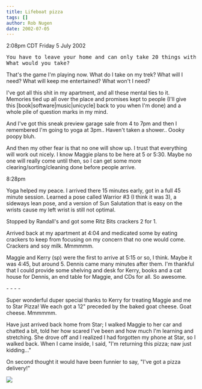 ```yaml
---
title: Lifeboat pizza
tags: []
author: Rob Nugen
date: 2002-07-05
---
```


<p class=date>2:08pm CDT Friday 5 July 2002</p>

<pre>
You have to leave your home and can only take 20 things with you.
What would you take?
</pre>

<p>That's the game I'm playing now.  What do I take on my trek?  What
will I need?  What will keep me entertained?  What won't I need?</p>

<p>I've got all this shit in my apartment, and all these mental ties
to it.  Memories tied up all over the place and promises kept to
people (I'll give this [book|software|music|unicycle] back to you when
I'm done) and a whole pile of question marks in my mind.</p>

<p>And I've got this sneak preview garage sale from 4 to 7pm and then
I remembered I'm going to yoga at 3pm..  Haven't taken a shower..
Oooky poopy bluh.</p>

<p>And then my other fear is that no one will show up.  I trust that
everything will work out nicely.  I know Maggie plans to be here at 5
or 5:30.  Maybe no one will really come until then, so I can get some
more clearing/sorting/cleaning done before people arrive.</p>

<p class=date>8:28pm</p>

<p>Yoga helped my peace.  I arrived there 15 minutes early, got in a
full 45 minute session.  Learned a pose called Warrior #3 (I think it
was 3), a sideways lean pose, and a version of Sun Salutation that is
easy on the wrists cause my left wrist is still not optimal.</p>

<p>Stopped by Randall's and got some Ritz Bits crackers 2 for 1.</p>

<p>Arrived back at my apartment at 4:04 and medicated some by eating
crackers to keep from focusing on my concern that no one would come.
Crackers and soy milk.  Mmmmmm.</p>

<p>Maggie and Kerry (sp) were the first to arrive at 5:15 or so, I
think.  Maybe it was 4:45, but around 5.  Dennis came many minutes
after them.  I'm thankful that I could provide some shelving and desk
for Kerry, books and a cat house for Dennis, an end table for Maggie,
and CDs for all.  So awesome.</p>

<p>- - - -</p>

<p>Super wonderful duper special thanks to Kerry for treating Maggie
and me to Star Pizza!  We each got a 12" preceded by the baked goat
cheese.  Goat cheese.  Mmmmmm.</p>

<p>Have just arrived back home from Star; I walked Maggie to her car
and chatted a bit, told her how scared I've been and how much I'm
learning and stretching.  She drove off and I realized I had forgotten
my phone at Star, so I walked back.  When I came inside, I said, "I'm
returning this pizza; naw just kidding..."</p>

<p>On second thought it would have been funnier to say, "I've got a
pizza delivery!"</p>

<p><img src="/images/rob/wL-ROB.gif"/></p>
